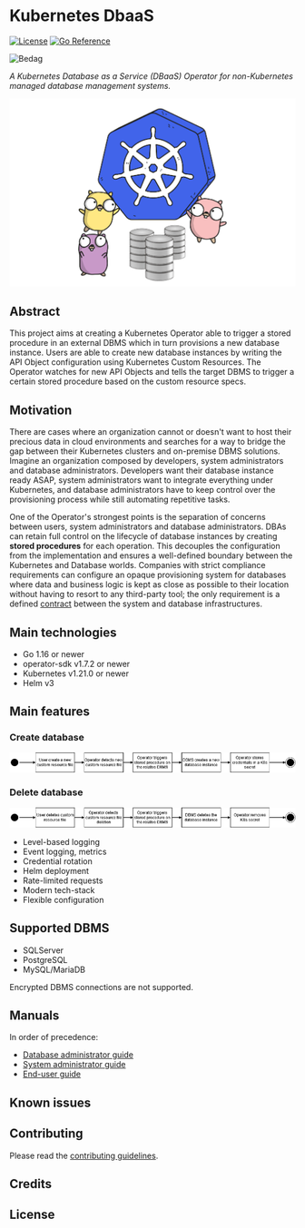 # Kubernetes DbaaS
[![License](https://img.shields.io/badge/License-Apache%202.0-blue.svg)](https://opensource.org/licenses/Apache-2.0)
[![Go Reference](https://pkg.go.dev/badge/github.com/bedag/kubernetes-dbaas.svg)](https://pkg.go.dev/github.com/bedag/kubernetes-dbaas)

![Bedag](https://www.bedag.ch/wGlobal/wGlobal/layout/images/logo.svg)

*A Kubernetes Database as a Service (DBaaS) Operator for non-Kubernetes managed database management systems.*

![logo](docs/resources/cover.png)

## Abstract

This project aims at creating a Kubernetes Operator able to trigger a stored procedure in an external DBMS which in turn 
provisions a new database instance. Users are able to create new database instances by writing the API Object 
configuration using Kubernetes Custom Resources. The Operator watches for new API Objects and tells the target DBMS to 
trigger a certain stored procedure based on the custom resource specs.

## Motivation

There are cases where an organization cannot or doesn't want to host their precious data in cloud environments and searches 
for a way to bridge the gap between their Kubernetes clusters and on-premise DBMS solutions. Imagine an organization composed 
by developers, system administrators and database administrators. Developers want their database instance ready ASAP, 
system administrators want to integrate everything under Kubernetes, and database administrators have to keep control
over the provisioning process while still automating repetitive tasks.

One of the Operator's strongest points is the separation of concerns between users, system administrators and database 
administrators. DBAs can retain full control on the lifecycle of database instances by creating **stored procedures** 
for each operation. This decouples the configuration from the implementation and ensures a well-defined boundary between 
the Kubernetes and Database worlds. Companies with strict compliance requirements can configure an opaque provisioning 
system for databases where data and business logic is kept as close as possible to their location without having to
resort to any third-party tool; the only requirement is a defined [contract](https://en.wikipedia.org/wiki/Design_by_contract) 
between the system and database infrastructures.

## Main technologies

- Go 1.16 or newer
- operator-sdk v1.7.2 or newer 
- Kubernetes v1.21.0 or newer
- Helm v3

## Main features

### Create database 

![k8s_dbaas_bedag_create](docs/resources/k8s_dbaas_bedag_create.png)

### Delete database

![k8s_dbaas_bedag_delete](docs/resources/k8s_dbaas_bedag_delete.png)

- Level-based logging
- Event logging, metrics
- Credential rotation
- Helm deployment
- Rate-limited requests
- Modern tech-stack
- Flexible configuration

## Supported DBMS

- SQLServer
- PostgreSQL
- MySQL/MariaDB

Encrypted DBMS connections are not supported.

## Manuals

In order of precedence:

- [Database administrator guide](docs/dba_guide.md)
- [System administrator guide](docs/sysadmin_guide.md)
- [End-user guide](docs/enduser_guide.md)

## Known issues

## Contributing

Please read the [contributing guidelines](docs/contributing.md).

## Credits

## License
